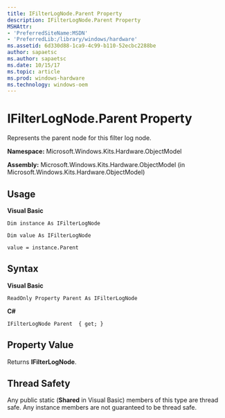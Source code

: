 ```yaml
---
title: IFilterLogNode.Parent Property
description: IFilterLogNode.Parent Property
MSHAttr:
- 'PreferredSiteName:MSDN'
- 'PreferredLib:/library/windows/hardware'
ms.assetid: 6d330d88-1ca9-4c99-b110-52ecbc2288be
author: sapaetsc
ms.author: sapaetsc
ms.date: 10/15/17
ms.topic: article
ms.prod: windows-hardware
ms.technology: windows-oem
---
```


# IFilterLogNode.Parent Property


Represents the parent node for this filter log node.

**Namespace:** Microsoft.Windows.Kits.Hardware.ObjectModel

**Assembly:** Microsoft.Windows.Kits.Hardware.ObjectModel (in Microsoft.Windows.Kits.Hardware.ObjectModel)

## <span id="Usage"></span><span id="usage"></span><span id="USAGE"></span>Usage


**Visual Basic**

`Dim instance As IFilterLogNode`

`Dim value As IFilterLogNode`

`value = instance.Parent`

## <span id="Syntax"></span><span id="syntax"></span><span id="SYNTAX"></span>Syntax


**Visual Basic**

`ReadOnly Property Parent As IFilterLogNode`

**C#**

`IFilterLogNode Parent  { get; }`

## <span id="Property_Value"></span><span id="property_value"></span><span id="PROPERTY_VALUE"></span>Property Value


Returns **IFilterLogNode**.

## <span id="Thread_Safety"></span><span id="thread_safety"></span><span id="THREAD_SAFETY"></span>Thread Safety


Any public static (**Shared** in Visual Basic) members of this type are thread safe. Any instance members are not guaranteed to be thread safe.

 

 






